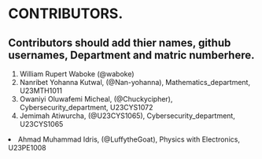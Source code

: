 # CONTRIBUTORS.
## Contributors should add thier names, github usernames, Department and matric numberhere.
<ol>
<li>William Rupert Waboke (@waboke)
<li>Nanribet Yohanna Kutwal, (@Nan-yohanna), Mathematics_department, U23MTH1011</li>
<li>Owaniyi Oluwafemi Micheal, (@Chuckycipher), Cybersecurity_department, U23CYS1072</li>
  <li>Jemimah Atiwurcha, (@U23CYS1065), Cybersecurity_department, U23CYS1065</li>
</ol>
<li>Ahmad Muhammad Idris, (@LuffytheGoat), Physics with Electronics, U23PE1008</li>
